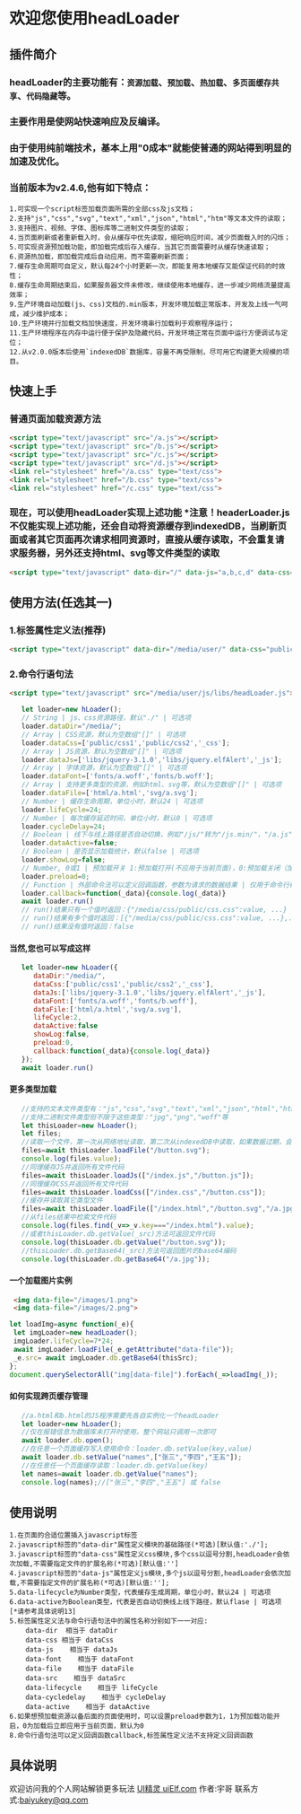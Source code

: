 欢迎您使用headLoader
==
插件简介
--
### headLoader的主要功能有：`资源加载`、`预加载`、`热加载`、`多页面缓存共享`、`代码隐藏`等。
### 主要作用是使网站快速响应及反编译。
### 由于使用纯前端技术，基本上用"0成本"就能使普通的网站得到明显的加速及优化。
### 当前版本为v2.4.6,他有如下特点：
    1.可实现一个script标签加载页面所需的全部css及js文档；
    2.支持"js","css","svg","text","xml","json","html","htm"等文本文件的读取；
    3.支持图片、视频、字体、图标库等二进制文件类型的读取；
    4.当页面刷新或者重新载入时，会从缓存中优先读取，缩短响应时间，减少页面载入时的闪烁；
    5.可实现资源预加载功能，即加载完成后存入缓存，当其它页面需要时从缓存快速读取；
    6.资源热加载，即加载完成后自动应用，而不需要刷新页面；
    7.缓存生命周期可自定义，默认每24个小时更新一次，即能复用本地缓存又能保证代码的时效性；
    8.缓存生命周期结束后，如果服务器文件未修改，继续使用本地缓存，进一步减少网络流量提高效率；
    9.生产环境自动加载(js、css)文档的.min版本，开发环境加载正常版本，开发及上线一气呵成，减少维护成本；
    10.生产环境并行加载文档加快速度，开发环境串行加载利于观察程序运行；
    11.生产环境程序在内存中运行便于保护及隐藏代码，开发环境正常在页面中运行方便调试与定位；
    12.从v2.0.0版本后使用`indexedDB`数据库，容量不再受限制，尽可用它构建更大规模的项目。
快速上手
--
### 普通页面加载资源方法
```html
<script type="text/javascript" src="/a.js"></script>
<script type="text/javascript" src="/b.js"></script>
<script type="text/javascript" src="/c.js"></script>
<script type="text/javascript" src="/d.js"></script>
<link rel="stylesheet" href="/a.css" type="text/css">
<link rel="stylesheet" href="/b.css" type="text/css">
<link rel="stylesheet" href="/c.css" type="text/css">
```
### 现在，可以使用headLoader实现上述功能  *注意！headerLoader.js不仅能实现上述功能，还会自动将资源缓存到indexedDB，当刷新页面或者其它页面再次请求相同资源时，直接从缓存读取，不会重复请求服务器，另外还支持html、svg等文件类型的读取
```html
<script type="text/javascript" data-dir="/" data-js="a,b,c,d" data-css="a,b,c" src="/headLoader.min.js"></script>
```
使用方法(任选其一)
--
### 1.标签属性定义法(推荐)
```html
<script type="text/javascript" data-dir="/media/user/" data-css="public/global,public/color,other,_css" data-js="libs/jquery-3.1.0,libs/jquery.elfAlert,_js" src="/media/user/js.min/libs/headLoader.min.js"></script>
```
### 2.命令行语句法
```html
<script type="text/javascript" src="/media/user/js/libs/headLoader.js"></script>
```
```javascript
   let loader=new hLoader();
   // String | js、css资源路径，默认"./" | 可选项
   loader.dataDir="/media/";
   // Array | CSS资源，默认为空数组"[]" | 可选项
   loader.dataCss=['public/css1','public/css2','_css'];
   // Array | JS资源，默认为空数组"[]" | 可选项
   loader.dataJs=['libs/jquery-3.1.0','libs/jquery.elfAlert','_js'];
   // Array | 字体资源，默认为空数组"[]" | 可选项
   loader.dataFont=['fonts/a.woff','fonts/b.woff'];
   // Array | 支持更多类型的资源，例如html、svg等，默认为空数组"[]" | 可选项
   loader.dataFile=['html/a.html','svg/a.svg'];
   // Number | 缓存生命周期，单位小时，默认24 | 可选项
   loader.lifeCycle=24;
   // Number | 每次缓存延迟时间，单位小时，默认0 | 可选项
   loader.cycleDelay=24;
   // Boolean | 线下与线上路径是否自动切换，例如"/js/"转为"/js.min/"，"/a.js"转为"a.min.js"，默认False | 可选项
   loader.dataActive=false;
   // Boolean | 是否显示加载统计，默认false | 可选项
   loader.showLog=false;
   // Number, 0或1 | 预加载开关 1:预加载打开(不应用于当前页面)，0:预加载关闭（加载后立即应用于当前页面）。 默认0 | 可选项
   loader.preload=0;
   // Function | 外部命令法可以定义回调函数，参数为请求的数据结果 | 仅用于命令行模式 | 可选项
   loader.callback=function(_data){console.log(_data)}
   await loader.run()
   // run()结果只有一个值时返回：{"/media/css/public/css.css":value, ...}
   // run()结果有多个值时返回：[{"/media/css/public/css.css":value, ...},...]
   // run()结果没有值时返回：false
```
#### 当然,您也可以写成这样
```javascript
   let loader=new hLoader({
      dataDir:"/media/",
      dataCss:['public/css1','public/css2','_css'],
      dataJs:['libs/jquery-3.1.0','libs/jquery.elfAlert','_js'],
      dataFont:['fonts/a.woff','fonts/b.woff'],
      dataFile:['html/a.html','svg/a.svg'],
      lifeCycle:2,
      dataActive:false
      showLog:false,
      preload:0,
      callback:function(_data){console.log(_data)}
   });
   await loader.run()
```
#### 更多类型加载
```javascript
   //支持的文本文件类型有："js","css","svg","text","xml","json","html","htm"等
   //支持二进制文件类型但不限于这些类型："jpg","png","woff"等
   let thisLoader=new hLoader();
   let files;
   //读取一个文件，第一次从网络地址读取，第二次从indexedDB中读取，如果数据过期，会自动更新。
   files=await thisLoader.loadFile("/button.svg");
   console.log(files.value);
   //同理缓存JS并返回所有文件代码
   files=await thisLoader.loadJs(["/index.js","/button.js"]);
   //同理缓存CSS并返回所有文件代码
   files=await thisLoader.loadCss(["/index.css","/button.css"]);
   //缓存并读取其它类型文件
   files=await thisLoader.loadFile(["/index.html","/button.svg","/a.jpg"]);
   //从files结果中检索文件代码
   console.log(files.find(_v=>_v.key==="/index.html").value);
   //或者thisLoader.db.getValue(_src)方法可返回文件代码
   console.log(thisLoader.db.getValue("/button.svg"));
   //thisLoader.db.getBase64(_src)方法可返回图片的base64编码
   console.log(thisLoader.db.getBase64("/a.jpg"));
```
#### 一个加载图片实例
```html
 <img data-file="/images/1.png">
 <img data-file="/images/2.png">
```
```javascript
let loadImg=async function(_e){
 let imgLoader=new headLoader();
 imgLoader.lifeCycle=7*24;
 await imgLoader.loadFile(_e.getAttribute("data-file"));
 _e.src= await imgLoader.db.getBase64(thisSrc);
};
document.querySelectorAll("img[data-file]").forEach(_=>loadImg(_));
```
#### 如何实现跨页缓存管理
```javascript
   //a.html和b.html的JS程序需要先各自实例化一个headLoader
   let loader=new hLoader();
   //仅在报错信息为数据库未打开时使用，整个网站只调用一次即可
   await loader.db.open();
   //在任意一个页面缓存写入使用命令：loader.db.setValue(key,value)
   await loader.db.setValue("names",["张三","李四","王五"]);
   //在任意任一个页面缓存读取：loader.db.getValue(key)
   let names=await loader.db.getValue("names");
   console.log(names);//["张三","李四","王五"] 或 false
```
使用说明
--
    1.在页面的合适位置插入javascript标签
    2.javascript标签的"data-dir"属性定义模块的基础路径(*可选)[默认值:'./'];
    3.javascript标签的"data-css"属性定义css模块,多个css以逗号分割,headLoader会依次加载,不需要指定文件的扩展名称(*可选)[默认值:'']
    4.javascript标签的"data-js"属性定义js模块,多个js以逗号分割,headLoader会依次加载,不需要指定文件的扩展名称(*可选)[默认值:''];
    5.data-lifecycle为Number类型，代表缓存生成周期，单位小时，默认24 | 可选项
    6.data-active为Boolean类型，代表是否自动切换线上线下路径，默认flase | 可选项 [*请参考具体说明13]
    5.标签属性定义法与命令行语句法中的属性名称分别如下一一对应:
        data-dir  相当于 dataDir
        data-css 相当于 dataCss
        data-js    相当于 dataJs
        data-font    相当于 dataFont
        data-file    相当于 dataFile
        data-src    相当于 dataSrc
        data-lifecycle    相当于 lifeCycle
        data-cycledelay    相当于 cycleDelay
        data-active    相当于 dataActive
    6.如果想预加载资源以备后面的页面使用时，可以设置preload参数为1，1为预加载功能开启，0为加载后立即应用于当前页面，默认为0
    8.命令行语句法可以定义回调函数callback,标签属性定义法不支持定义回调函数
具体说明
--
   欢迎访问我的个人网站解锁更多玩法 [UI精灵 uiElf.com](http://www.uielf.com/headLoader/) 
   作者:宇哥
   联系方式:baiyukey@qq.com
